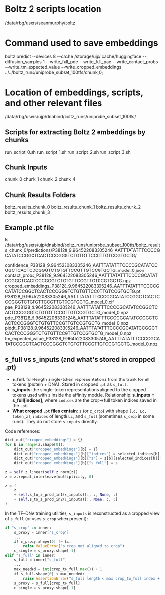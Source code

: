 # Boltz 2 scripts location

/data/rbg/users/seanmurphy/boltz

# Command used to save embeddings
boltz predict --devices 8 --cache /storage/ujp/.cache/huggingface --diffusion_samples 1 --write_full_pde --write_full_pae --write_contact_probs --write_tm_expected_value --write_cropped_embeddings ../../boltz_runs/uniprobe_subset_100tfs/chunk_0;

# Location of embeddings, scripts, and other relevant files
/data/rbg/users/ujp/dnabind/boltz_runs/uniprobe_subset_100tfs/

## Scripts for extracting Boltz 2 embeddings by chunks
run_script_0.sh  run_script_1.sh run_script_2.sh  run_script_3.sh

## Chunk Inputs
chunk_0 chunk_1 chunk_2 chunk_4

## Chunk Results Folders 
boltz_results_chunk_0  boltz_results_chunk_1  boltz_results_chunk_2  boltz_results_chunk_3

## Example .pt file
ls /data/rbg/users/ujp/dnabind/boltz_runs/uniprobe_subset_100tfs/boltz_results_chunk_0/predictions/P38128_9.964522083305246_AATTTATATTTCCCCGCATATCCGGCTCACTCCCGGGTCTGTGTTCCGTTGTCCGTGCTG/

confidence_P38128_9.964522083305246_AATTTATATTTCCCCGCATATCCGGCTCACTCCCGGGTCTGTGTTCCGTTGTCCGTGCTG_model_0.json
contact_probs_P38128_9.964522083305246_AATTTATATTTCCCCGCATATCCGGCTCACTCCCGGGTCTGTGTTCCGTTGTCCGTGCTG.npz
cropped_embeddings_P38128_9.964522083305246_AATTTATATTTCCCCGCATATCCGGCTCACTCCCGGGTCTGTGTTCCGTTGTCCGTGCTG.pt
P38128_9.964522083305246_AATTTATATTTCCCCGCATATCCGGCTCACTCCCGGGTCTGTGTTCCGTTGTCCGTGCTG_model_0.cif
pae_P38128_9.964522083305246_AATTTATATTTCCCCGCATATCCGGCTCACTCCCGGGTCTGTGTTCCGTTGTCCGTGCTG_model_0.npz
pde_P38128_9.964522083305246_AATTTATATTTCCCCGCATATCCGGCTCACTCCCGGGTCTGTGTTCCGTTGTCCGTGCTG_model_0.npz
plddt_P38128_9.964522083305246_AATTTATATTTCCCCGCATATCCGGCTCACTCCCGGGTCTGTGTTCCGTTGTCCGTGCTG_model_0.npz
tm_expected_value_P38128_9.964522083305246_AATTTATATTTCCCCGCATATCCGGCTCACTCCCGGGTCTGTGTTCCGTTGTCCGTGCTG_model_0.npz

## s_full vs s_inputs (and what's stored in cropped .pt)

- **s_full**: full-length single-token representations from the trunk for all tokens (protein + DNA). Stored in cropped `.pt` as `s_full`.
- **s_inputs**: the single-token representations aligned to the cropped tokens used with `z` inside the affinity module. Relationship: **s_inputs = s_full[indices]**, where `indices` are the crop→full token indices saved in the `.pt`.
- **What cropped `.pt` files contain**: `z` (or `z_crop`) with shape `[Lc, Lc, token_z]`, `indices` of length `Lc`, and `s_full` (sometimes `s_crop` in some runs). They do not store `s_inputs` directly.

Code references:

```569:577:/data/rbg/users/seanmurphy/dna_bind/boltz/src/boltz/model/models/boltz2.py
dict_out["cropped_embeddings"] = {}
for b in range(z.shape[0]):
    dict_out["cropped_embeddings"][b] = {}
    dict_out["cropped_embeddings"][b]["indices"] = selected_indices[b]
    dict_out["cropped_embeddings"][b]["z"] = z[b][selected_indices[b]][:, selected_indices[b]]
    dict_out["cropped_embeddings"][b]["s_full"] = s
```

```86:94:/data/rbg/users/seanmurphy/dna_bind/boltz/src/boltz/model/modules/affinity.py
z = self.z_linear(self.z_norm(z))
z = z.repeat_interleave(multiplicity, 0)

z = (
    z
    + self.s_to_z_prod_in1(s_inputs)[:, :, None, :]
    + self.s_to_z_prod_in2(s_inputs)[:, None, :, :]
)
```

In the TF–DNA training utilities, `s_inputs` is reconstructed as a cropped view of `s_full` (or uses `s_crop` when present):

```187:213:/data/rbg/users/seanmurphy/dna_bind/scripts/tfdna_affinity.py
if "s_crop" in inner:
    s_proxy = inner["s_crop"]
    ...
    if s_proxy.shape[0] != Lc:
        raise ValueError("s_crop not aligned to crop")
    c_single = s_proxy.shape[-1]
elif "s_full" in inner:
    s_full = inner["s_full"]
    ...
    max_needed = int(crop_to_full.max()) + 1
    if s_full.shape[0] < max_needed:
        raise AssertionError("s_full length < max crop_to_full index + 1")
    s_proxy = s_full[crop_to_full]
    c_single = s_proxy.shape[-1]
```
